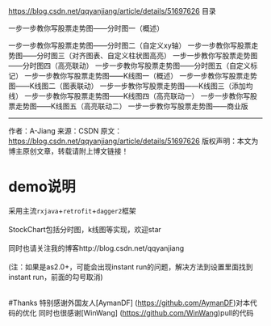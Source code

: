 
https://blog.csdn.net/qqyanjiang/article/details/51697626
目录 

一步一步教你写股票走势图——分时图一（概述） 

一步一步教你写股票走势图——分时图二（自定义xy轴） 
一步一步教你写股票走势图——分时图三（对齐图表、自定义柱状图高亮） 
一步一步教你写股票走势图——分时图四（高亮联动） 
一步一步教你写股票走势图——分时图五（自定义标记） 
一步一步教你写股票走势图——K线图一（概述） 
一步一步教你写股票走势图——K线图二（图表联动） 
一步一步教你写股票走势图——K线图三（添加均线） 
一步一步教你写股票走势图——K线图四（高亮联动一） 
一步一步教你写股票走势图——K线图五（高亮联动二） 
一步一步教你写股票走势图——商业版


--------------------- 
作者：A-Jiang 
来源：CSDN 
原文：https://blog.csdn.net/qqyanjiang/article/details/51697626 
版权声明：本文为博主原创文章，转载请附上博文链接！

# demo说明
采用主流`rxjava`+`retrofit`+`dagger2`框架<br><br>
StockChart包括分时图，k线图等实现，欢迎star<br><br>
同时也请关注我的博客http://blog.csdn.net/qqyanjiang<br>
<br>
(注：如果是as2.0+，可能会出现instant run的问题，解决方法到设置里面找到instant run，前面的勾号取消)
<br><br>


#Thanks 
特别感谢外国友人[AymanDF]
(https://github.com/AymanDF)对本代码的优化
同时也很感谢[WinWang] 
(https://github.com/WinWang)pull的代码
